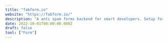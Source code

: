 ```yaml
---
title: "fabform.io"
website: "https://fabform.io/"
description: "A anti spam forms backend for smart developers. Setup form endpoints for static websites with ease."
date: 2022-10-01T00:00:00.000Z
draft: false
tool: ["Form"]
---
```

